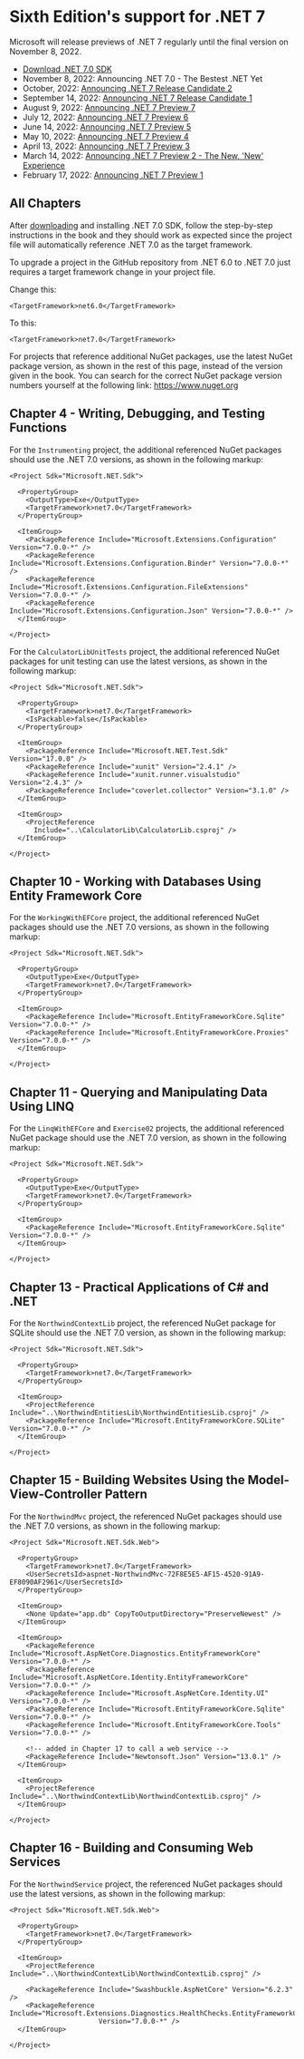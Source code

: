 # Sixth Edition's support for .NET 7
Microsoft will release previews of .NET 7 regularly until the final version on November 8, 2022.

- [Download .NET 7.0 SDK](https://dotnet.microsoft.com/download/dotnet/7.0)
- November 8, 2022: Announcing .NET 7.0 - The Bestest .NET Yet
- October, 2022: [Announcing .NET 7 Release Candidate 2](https://devblogs.microsoft.com/dotnet/announcing-dotnet-7-rc-2/)
- September 14, 2022: [Announcing .NET 7 Release Candidate 1](https://devblogs.microsoft.com/dotnet/announcing-dotnet-7-rc-1/)
- August 9, 2022: [Announcing .NET 7 Preview 7](https://devblogs.microsoft.com/dotnet/announcing-dotnet-7-preview-7/)
- July 12, 2022: [Announcing .NET 7 Preview 6](https://devblogs.microsoft.com/dotnet/announcing-dotnet-7-preview-6/)
- June 14, 2022: [Announcing .NET 7 Preview 5](https://devblogs.microsoft.com/dotnet/announcing-dotnet-7-preview-5/)
- May 10, 2022: [Announcing .NET 7 Preview 4](https://devblogs.microsoft.com/dotnet/announcing-dotnet-7-preview-4/)
- April 13, 2022: [Announcing .NET 7 Preview 3](https://devblogs.microsoft.com/dotnet/announcing-dotnet-7-preview-3/)
- March 14, 2022: [Announcing .NET 7 Preview 2 - The New, 'New' Experience](https://devblogs.microsoft.com/dotnet/announcing-dotnet-7-preview-2/)
- February 17, 2022: [Announcing .NET 7 Preview 1](https://devblogs.microsoft.com/dotnet/announcing-net-7-preview-1/)

## All Chapters
After [downloading](https://dotnet.microsoft.com/download/dotnet/7.0) and installing .NET 7.0 SDK, follow the step-by-step instructions in the book and they should work as expected since the project file will automatically reference .NET 7.0 as the target framework. 

To upgrade a project in the GitHub repository from .NET 6.0 to .NET 7.0 just requires a target framework change in your project file.

Change this:
```
<TargetFramework>net6.0</TargetFramework>
```
To this:
```
<TargetFramework>net7.0</TargetFramework>
```
For projects that reference additional NuGet packages, use the latest NuGet package version, as shown in the rest of this page, instead of the version given in the book. You can search for the correct NuGet package version numbers yourself at the following link: https://www.nuget.org

## Chapter 4 - Writing, Debugging, and Testing Functions
For the `Instrumenting` project, the additional referenced NuGet packages should use the .NET 7.0 versions, as shown in the following markup: 
```
<Project Sdk="Microsoft.NET.Sdk">

  <PropertyGroup>
    <OutputType>Exe</OutputType>
    <TargetFramework>net7.0</TargetFramework>
  </PropertyGroup>

  <ItemGroup>
    <PackageReference Include="Microsoft.Extensions.Configuration" Version="7.0.0-*" />
    <PackageReference Include="Microsoft.Extensions.Configuration.Binder" Version="7.0.0-*" />
    <PackageReference Include="Microsoft.Extensions.Configuration.FileExtensions" Version="7.0.0-*" />
    <PackageReference Include="Microsoft.Extensions.Configuration.Json" Version="7.0.0-*" />
  </ItemGroup>

</Project>
```
For the `CalculatorLibUnitTests` project, the additional referenced NuGet packages for unit testing can use the latest versions, as shown in the following markup:
```
<Project Sdk="Microsoft.NET.Sdk">

  <PropertyGroup>
    <TargetFramework>net7.0</TargetFramework>
    <IsPackable>false</IsPackable>
  </PropertyGroup>

  <ItemGroup>
    <PackageReference Include="Microsoft.NET.Test.Sdk" Version="17.0.0" />
    <PackageReference Include="xunit" Version="2.4.1" />
    <PackageReference Include="xunit.runner.visualstudio" Version="2.4.3" />
    <PackageReference Include="coverlet.collector" Version="3.1.0" />
  </ItemGroup>

  <ItemGroup>
    <ProjectReference 
      Include="..\CalculatorLib\CalculatorLib.csproj" />
  </ItemGroup>

</Project>
```
## Chapter 10 - Working with Databases Using Entity Framework Core
For the `WorkingWithEFCore` project, the additional referenced NuGet packages should use the .NET 7.0 versions, as shown in the following markup:
```
<Project Sdk="Microsoft.NET.Sdk">

  <PropertyGroup>
    <OutputType>Exe</OutputType>
    <TargetFramework>net7.0</TargetFramework>
  </PropertyGroup>

  <ItemGroup>
    <PackageReference Include="Microsoft.EntityFrameworkCore.Sqlite" Version="7.0.0-*" />
    <PackageReference Include="Microsoft.EntityFrameworkCore.Proxies" Version="7.0.0-*" />
  </ItemGroup>

</Project>
```
## Chapter 11 - Querying and Manipulating Data Using LINQ
For the `LinqWithEFCore` and `Exercise02` projects, the additional referenced NuGet package should use the .NET 7.0 version, as shown in the following markup:
```
<Project Sdk="Microsoft.NET.Sdk">

  <PropertyGroup>
    <OutputType>Exe</OutputType>
    <TargetFramework>net7.0</TargetFramework>
  </PropertyGroup>

  <ItemGroup>
    <PackageReference Include="Microsoft.EntityFrameworkCore.Sqlite" Version="7.0.0-*" />
  </ItemGroup>

</Project>
```
## Chapter 13 - Practical Applications of C# and .NET
For the `NorthwindContextLib` project, the referenced NuGet package for SQLite should use the .NET 7.0 version, as shown in the following markup:
```
<Project Sdk="Microsoft.NET.Sdk">

  <PropertyGroup>
    <TargetFramework>net7.0</TargetFramework>
  </PropertyGroup>

  <ItemGroup>
    <ProjectReference Include="..\NorthwindEntitiesLib\NorthwindEntitiesLib.csproj" />
    <PackageReference Include="Microsoft.EntityFrameworkCore.SQLite" Version="7.0.0-*" />
  </ItemGroup>

</Project>
```
## Chapter 15 - Building Websites Using the Model-View-Controller Pattern
For the `NorthwindMvc` project, the referenced NuGet packages should use the .NET 7.0 versions, as shown in the following markup:
```
<Project Sdk="Microsoft.NET.Sdk.Web">

  <PropertyGroup>
    <TargetFramework>net7.0</TargetFramework>
    <UserSecretsId>aspnet-NorthwindMvc-72F8E5E5-AF15-4520-91A9-EF8090AF2961</UserSecretsId>
  </PropertyGroup>

  <ItemGroup>
    <None Update="app.db" CopyToOutputDirectory="PreserveNewest" />
  </ItemGroup>

  <ItemGroup>
    <PackageReference Include="Microsoft.AspNetCore.Diagnostics.EntityFrameworkCore" Version="7.0.0-*" />
    <PackageReference Include="Microsoft.AspNetCore.Identity.EntityFrameworkCore" Version="7.0.0-*" />
    <PackageReference Include="Microsoft.AspNetCore.Identity.UI" Version="7.0.0-*" />
    <PackageReference Include="Microsoft.EntityFrameworkCore.Sqlite" Version="7.0.0-*" />
    <PackageReference Include="Microsoft.EntityFrameworkCore.Tools" Version="7.0.0-*" />
    
    <!-- added in Chapter 17 to call a web service -->
    <PackageReference Include="Newtonsoft.Json" Version="13.0.1" />
  </ItemGroup>

  <ItemGroup>
    <ProjectReference Include="..\NorthwindContextLib\NorthwindContextLib.csproj" />
  </ItemGroup>

</Project>
```

## Chapter 16 - Building and Consuming Web Services
For the `NorthwindService` project, the referenced NuGet packages should use the latest versions, as shown in the following markup:
```
<Project Sdk="Microsoft.NET.Sdk.Web">

  <PropertyGroup>
    <TargetFramework>net7.0</TargetFramework>
  </PropertyGroup>

  <ItemGroup>
    <ProjectReference Include="..\NorthwindContextLib\NorthwindContextLib.csproj" />

    <PackageReference Include="Swashbuckle.AspNetCore" Version="6.2.3" />
    <PackageReference Include="Microsoft.Extensions.Diagnostics.HealthChecks.EntityFrameworkCore" 
                      Version="7.0.0-*" />
  </ItemGroup>

</Project>
```
